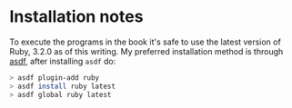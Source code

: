 # Installation notes

To execute the programs in the book it's safe to use the latest version of Ruby, 3.2.0 as of this writing. My preferred installation method is through [asdf](https://github.com/asdf-vm/asdf), after installing `asdf` do:

```bash
> asdf plugin-add ruby
> asdf install ruby latest
> asdf global ruby latest
```
